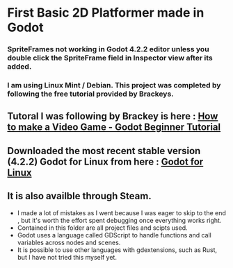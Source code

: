 
# First Basic 2D Platformer made in Godot   

### SpriteFrames not working in Godot 4.2.2 editor unless you double click the SpriteFrame field in Inspector view after its added. 
### I am using Linux Mint / Debian. This project was completed by following the free tutorial provided by Brackeys. 


## Tutoral I was following by Brackey is here : [How to make a Video Game - Godot Beginner Tutorial](https://www.youtube.com/watch?v=LOhfqjmasi0)

## Downloaded the most recent stable version (4.2.2) Godot for Linux from here : [Godot for Linux ](https://godotengine.org/download/linux/)

## It is also availble through Steam. 


* I made a lot of mistakes as I went because I was eager to skip to the end , but it's worth the effort spent debugging once everything works right. 
* Contained in this folder are all project files and scipts used.
* Godot uses a language called GDScript to handle functions and call variables across nodes and scenes. 
* It is possible to use other languages with gdextensions, such as Rust,  but I have not tried this myself yet. 

